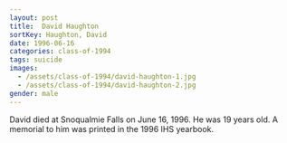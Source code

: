 ```yaml
---
layout: post
title:  David Haughton
sortKey: Haughton, David
date: 1996-06-16
categories: class-of-1994
tags: suicide
images:
  - /assets/class-of-1994/david-haughton-1.jpg
  - /assets/class-of-1994/david-haughton-2.jpg
gender: male
---
```

David died at Snoqualmie Falls on June 16, 1996.  He was 19 years old.  A memorial to him was printed in the 1996 IHS yearbook.
